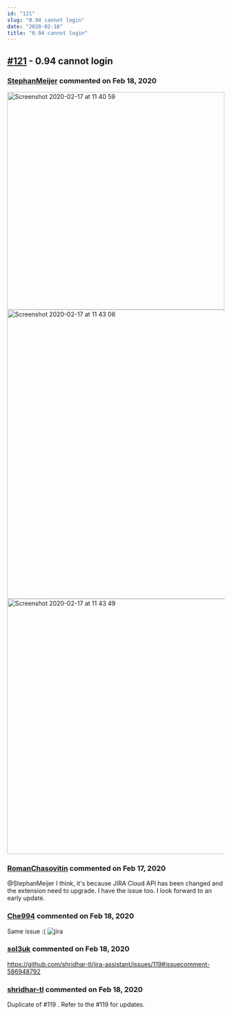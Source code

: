 ```yaml
---
id: "121"
slug: "0.94 cannot login"
date: "2020-02-18"
title: "0.94 cannot login"
---
```



## [#121](https://github.com/shridhar-tl/jira-assistant/issues/121) - 0.94 cannot login

### [StephanMeijer](https://github.com/StephanMeijer) commented on Feb 18, 2020

<img width="503" alt="Screenshot 2020-02-17 at 11 40 59" src="https://user-images.githubusercontent.com/3169264/74646648-8a842f00-517a-11ea-82b0-05a2edd6d667.png">
<img width="668" alt="Screenshot 2020-02-17 at 11 43 06" src="https://user-images.githubusercontent.com/3169264/74646740-b4d5ec80-517a-11ea-84f1-cb095642c2a0.png">

<img width="590" alt="Screenshot 2020-02-17 at 11 43 49" src="https://user-images.githubusercontent.com/3169264/74646812-d3d47e80-517a-11ea-84ec-34cf1e6d5a03.png">


### [RomanChasovitin](https://github.com/RomanChasovitin) commented on Feb 17, 2020

@StephanMeijer I think, it's because JIRA Cloud API has been changed and the extension need to upgrade. I have the issue too. I look forward to an early update.

### [Che994](https://github.com/Che994) commented on Feb 18, 2020

Same issue :( 
![jira](https://user-images.githubusercontent.com/42790577/74704995-5707da00-5238-11ea-8dc0-537c5b582b11.png)


### [sol3uk](https://github.com/sol3uk) commented on Feb 18, 2020

https://github.com/shridhar-tl/jira-assistant/issues/119#issuecomment-586948792

### [shridhar-tl](https://github.com/shridhar-tl) commented on Feb 18, 2020

Duplicate of #119 . Refer to the #119  for updates.
